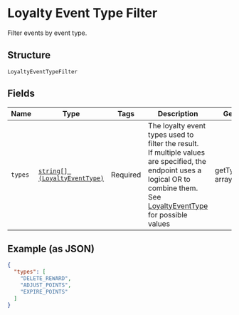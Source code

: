 
# Loyalty Event Type Filter

Filter events by event type.

## Structure

`LoyaltyEventTypeFilter`

## Fields

| Name | Type | Tags | Description | Getter | Setter |
|  --- | --- | --- | --- | --- | --- |
| `types` | [`string[] (LoyaltyEventType)`](../../doc/models/loyalty-event-type.md) | Required | The loyalty event types used to filter the result.<br>If multiple values are specified, the endpoint uses a<br>logical OR to combine them.<br>See [LoyaltyEventType](#type-loyaltyeventtype) for possible values | getTypes(): array | setTypes(array types): void |

## Example (as JSON)

```json
{
  "types": [
    "DELETE_REWARD",
    "ADJUST_POINTS",
    "EXPIRE_POINTS"
  ]
}
```

